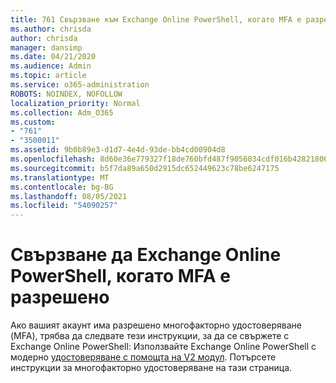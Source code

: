 ```yaml
---
title: 761 Свързване към Exchange Online PowerShell, когато MFA е разрешено
ms.author: chrisda
author: chrisda
manager: dansimp
ms.date: 04/21/2020
ms.audience: Admin
ms.topic: article
ms.service: o365-administration
ROBOTS: NOINDEX, NOFOLLOW
localization_priority: Normal
ms.collection: Adm_O365
ms.custom:
- "761"
- "3500011"
ms.assetid: 9b0b89e3-d1d7-4e4d-93de-bb4cd00904d8
ms.openlocfilehash: 8d60e36e779327f18de760bfd487f9056034cdf016b4282180648906277f6d2d
ms.sourcegitcommit: b5f7da89a650d2915dc652449623c78be6247175
ms.translationtype: MT
ms.contentlocale: bg-BG
ms.lasthandoff: 08/05/2021
ms.locfileid: "54090257"
---
```

# <a name="connect-to-exchange-online-powershell-when-mfa-is-enabled"></a>Свързване да Exchange Online PowerShell, когато MFA е разрешено

Ако вашият акаунт има разрешено многофакторно удостоверяване (MFA), трябва да следвате тези инструкции, за да се свържете с Exchange Online PowerShell: Използвайте Exchange Online PowerShell с модерно [удостоверяване с помощта на V2 модул](https://aka.ms/exops-docs). Потърсете инструкции за многофакторно удостоверяване на тази страница.
